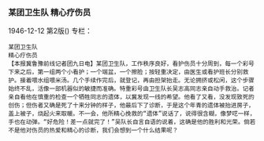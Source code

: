### 某团卫生队  精心疗伤员

1946-12-12
第2版()
专栏：

    某团卫生队
    精心疗伤员
    【本报冀鲁豫前线记者团九日电】某团卫生队，工作秩序良好，看护伤员十分周到，每一个彩号下来之后，第一组两个小看护；一个端盆，一个擦脸；按轻重决定，由医生或看护班长分别救护。接着喂水组喂米汤。几个手续作完后，就登记，再由担架抬走。无论拥挤或松闲，这个步骤始终不乱，活像一部机器似的敏捷而准确。特重彩号由卫生队长吴志高同志亲自动手救治。记者亲自看他在慎重的检查一个牺牲同志的遗体，以冀发现一线的希望。他看了又看，没发现致死的创伤；但伤者又确是死了十来分钟的样子，他最后下了诊断，于是这个年青的遗体被抬进房子，盖上被子，烧起火来取暖。不一会，他所精心挽救的“遗体”说话了，说得很含糊，像梦呓一样，手也在动弹。“好危险！差一点就完了！”吴队长自言自语的说着，这确是他的胜利和光荣。倘若不是他对伤员的热爱和精心的诊断，我们会想到一个什么结果呢？
